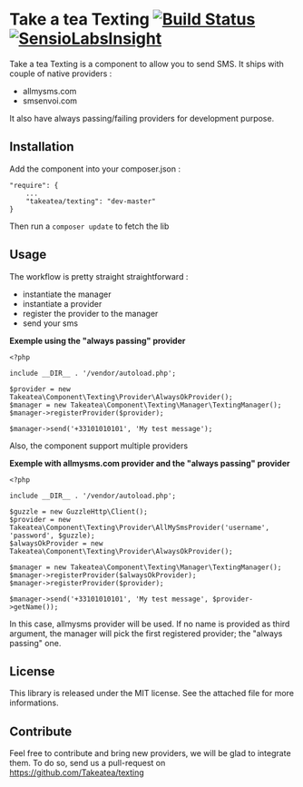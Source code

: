 # Take a tea Texting [![Build Status](https://travis-ci.org/Takeatea/texting.svg?branch=master)](https://travis-ci.org/Takeatea/texting) [![SensioLabsInsight](https://insight.sensiolabs.com/projects/3de45443-71c0-49a3-8b99-83c8cc905fbf/mini.png)](https://insight.sensiolabs.com/projects/3de45443-71c0-49a3-8b99-83c8cc905fbf)
Take a tea Texting is a component to allow you to send SMS. It ships with couple of native providers :
- allmysms.com
- smsenvoi.com

It also have always passing/failing providers for development purpose.

## Installation
Add the component into your composer.json :

    "require": {
        ...
        "takeatea/texting": "dev-master"
    }

Then run a `composer update` to fetch the lib

## Usage
The workflow is pretty straight straightforward :
- instantiate the manager
- instantiate a provider
- register the provider to the manager
- send your sms

**Exemple using the "always passing" provider**

    <?php

    include __DIR__ . '/vendor/autoload.php';

    $provider = new Takeatea\Component\Texting\Provider\AlwaysOkProvider();
    $manager = new Takeatea\Component\Texting\Manager\TextingManager();
    $manager->registerProvider($provider);

    $manager->send('+33101010101', 'My test message');

Also, the component support multiple providers

**Exemple with allmysms.com provider and the "always passing" provider**

    <?php

    include __DIR__ . '/vendor/autoload.php';

    $guzzle = new GuzzleHttp\Client();
    $provider = new Takeatea\Component\Texting\Provider\AllMySmsProvider('username', 'password', $guzzle);
    $alwaysOkProvider = new Takeatea\Component\Texting\Provider\AlwaysOkProvider();

    $manager = new Takeatea\Component\Texting\Manager\TextingManager();
    $manager->registerProvider($alwaysOkProvider);
    $manager->registerProvider($provider);

    $manager->send('+33101010101', 'My test message', $provider->getName());

In this case, allmysms provider will be used. If no name is provided as third argument, the manager will pick the first registered provider; the "always passing" one.

## License
This library is released under the MIT license. See the attached file for more informations.

## Contribute
Feel free to contribute and bring new providers, we will be glad to integrate them. To do so, send us a pull-request on https://github.com/Takeatea/texting
